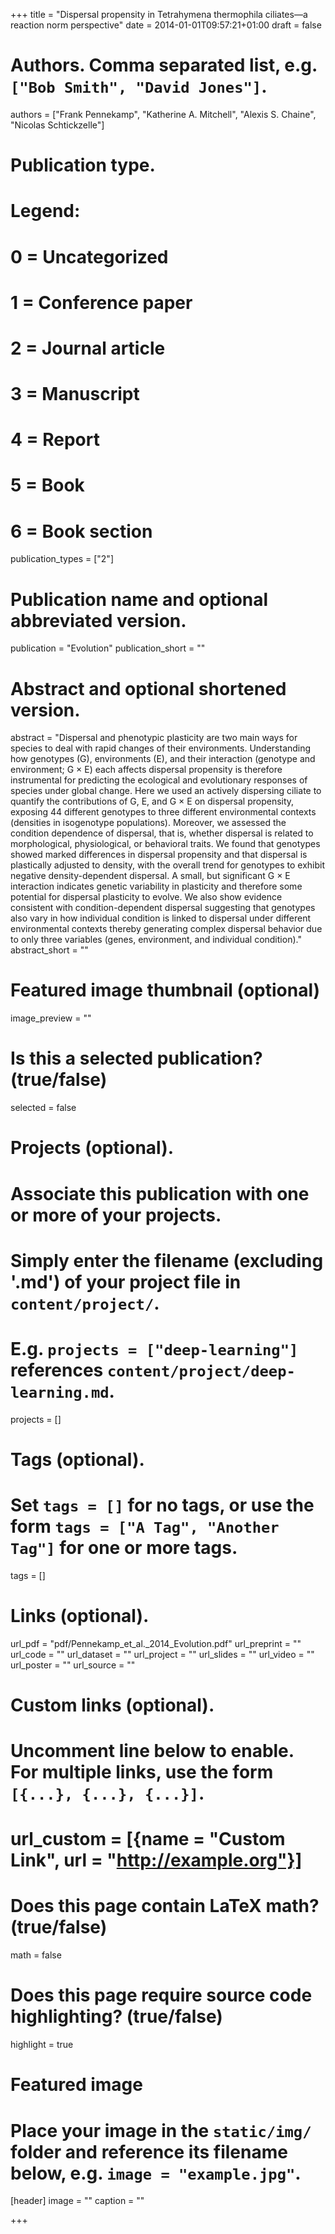 +++
title = "Dispersal propensity in Tetrahymena thermophila ciliates—a reaction norm perspective"
date = 2014-01-01T09:57:21+01:00
draft = false

# Authors. Comma separated list, e.g. `["Bob Smith", "David Jones"]`.
authors = ["Frank Pennekamp", "Katherine A. Mitchell", "Alexis S. Chaine", "Nicolas Schtickzelle"]

# Publication type.
# Legend:
# 0 = Uncategorized
# 1 = Conference paper
# 2 = Journal article
# 3 = Manuscript
# 4 = Report
# 5 = Book
# 6 = Book section
publication_types = ["2"]

# Publication name and optional abbreviated version.
publication = "Evolution"
publication_short = ""

# Abstract and optional shortened version.
abstract = "Dispersal and phenotypic plasticity are two main ways for species to deal with rapid changes of their environments. Understanding how genotypes (G), environments (E), and their interaction (genotype and environment; G × E) each affects dispersal propensity is therefore instrumental for predicting the ecological and evolutionary responses of species under global change. Here we used an actively dispersing ciliate to quantify the contributions of G, E, and G × E on dispersal propensity, exposing 44 different genotypes to three different environmental contexts (densities in isogenotype populations). Moreover, we assessed the condition dependence of dispersal, that is, whether dispersal is related to morphological, physiological, or behavioral traits. We found that genotypes showed marked differences in dispersal propensity and that dispersal is plastically adjusted to density, with the overall trend for genotypes to exhibit negative density-dependent dispersal. A small, but significant G × E interaction indicates genetic variability in plasticity and therefore some potential for dispersal plasticity to evolve. We also show evidence consistent with condition-dependent dispersal suggesting that genotypes also vary in how individual condition is linked to dispersal under different environmental contexts thereby generating complex dispersal behavior due to only three variables (genes, environment, and individual condition)."
abstract_short = ""

# Featured image thumbnail (optional)
image_preview = ""

# Is this a selected publication? (true/false)
selected = false

# Projects (optional).
#   Associate this publication with one or more of your projects.
#   Simply enter the filename (excluding '.md') of your project file in `content/project/`.
#   E.g. `projects = ["deep-learning"]` references `content/project/deep-learning.md`.
projects = []

# Tags (optional).
#   Set `tags = []` for no tags, or use the form `tags = ["A Tag", "Another Tag"]` for one or more tags.
tags = []

# Links (optional).
url_pdf = "pdf/Pennekamp_et_al._2014_Evolution.pdf"
url_preprint = ""
url_code = ""
url_dataset = ""
url_project = ""
url_slides = ""
url_video = ""
url_poster = ""
url_source = ""

# Custom links (optional).
#   Uncomment line below to enable. For multiple links, use the form `[{...}, {...}, {...}]`.
# url_custom = [{name = "Custom Link", url = "http://example.org"}]

# Does this page contain LaTeX math? (true/false)
math = false

# Does this page require source code highlighting? (true/false)
highlight = true

# Featured image
# Place your image in the `static/img/` folder and reference its filename below, e.g. `image = "example.jpg"`.
[header]
image = ""
caption = ""

+++
